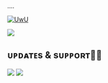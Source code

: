 ....
<p align="center">

  <a href="https://github.com/botxeditor"><img src="http://readme-typing-svg.herokuapp.com?color=00FF00&center=true&vCenter=true&multiline=false&lines=HI!+I+AM+A+FILTER+BOT+WITH+MANY+FEATURES😀;⚡+ADD+⚡ADD+MY+LINK+TO+YOUR+BOT'S+UPSTREAM+REPO😼;SUPPORT+US+BY+GIVING+A+STAR⭐;Developed+By+OғғLɪɴᴇ+👅" alt="UwU"></p>

<a href="https://t.me/nishn_ea"><img src="https://img.shields.io/badge/OғғLIɴᴇ%20👅-to-0A0A0A?style=for-the-badge&logo=devdotto&logoColor=white"></a>

## ᴜᴘᴅᴀᴛᴇs & sᴜᴘᴘᴏʀᴛ🏳️‍🌈

<a href="https://t.me/VintageBotz"><img src="https://img.shields.io/badge/ᴊᴏIɴ-ᴜᴘᴅᴀᴛᴇ%20ᴄʜᴀɴɴᴇʟ-blue.svg?style=for-the-badge&logo=Telegram"></a> <a href="https://t.me/VBotzSupport"><img src="https://img.shields.io/badge/ᴊᴏIɴ-sᴜᴘᴘᴏʀᴛ%20ɢʀᴏᴜᴘ-blue.svg?style=for-the-badge&logo=Telegram"></a>
